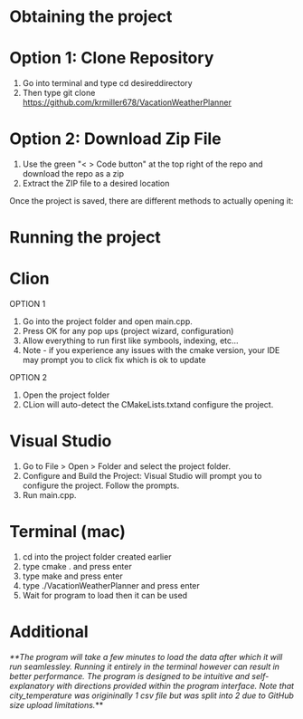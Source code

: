# Obtaining the project

# Option 1: Clone Repository
1. Go into terminal and type cd desireddirectory
2. Then type git clone https://github.com/krmiller678/VacationWeatherPlanner

# Option 2: Download Zip File
1. Use the green "< > Code button" at the top right of the repo and download the repo as a zip
2. Extract the ZIP file to a desired location

Once the project is saved, there are different methods to actually opening it:

# Running the project

# Clion
OPTION 1
1. Go into the project folder and open main.cpp.
2. Press OK for any pop ups (project wizard, configuration)
3. Allow everything to run first like symbools, indexing, etc...
4. Note - if you experience any issues with the cmake version, your IDE may prompt you to click fix which is ok to update

OPTION 2
1. Open the project folder
2. CLion will auto-detect the CMakeLists.txtand configure the project.

# Visual Studio
1. Go to File > Open > Folder and select the project folder.
2. Configure and Build the Project: Visual Studio will prompt you to configure the project. Follow the prompts.
3. Run main.cpp.

# Terminal (mac)
1. cd into the project folder created earlier
2. type     cmake .    and press enter
3. type     make       and press enter
4. type     ./VacationWeatherPlanner       and press enter
5. Wait for program to load then it can be used

# Additional
_**The program will take a few minutes to load the data after which it will run seamlessley. Running it entirely 
in the terminal however can result in better performance. 
The program is designed to be intuitive and self-explanatory with directions provided within the program interface.
Note that city_temperature was origininally 1 csv file but was split into 2 due to GitHub size upload limitations._** 



